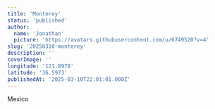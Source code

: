 ```yaml
---
title: 'Monterey'
status: 'published'
author:
  name: 'Jonathan'
  picture: 'https://avatars.githubusercontent.com/u/6749520?v=4'
slug: '20250310-monterey'
description: ''
coverImage: ''
longitude: '121.8978'
latitude: '36.5973'
publishedAt: '2025-03-10T22:01:01.000Z'
---
```


Mexico